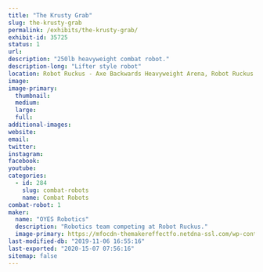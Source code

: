 ```yaml
---
title: "The Krusty Grab"
slug: the-krusty-grab
permalink: /exhibits/the-krusty-grab/
exhibit-id: 35725
status: 1
url: 
description: "250lb heavyweight combat robot."
description-long: "Lifter style robot"
location: Robot Ruckus - Axe Backwards Heavyweight Arena, Robot Ruckus - Small Arena
image: 
image-primary:
  thumbnail: 
  medium: 
  large: 
  full: 
additional-images:
website: 
email: 
twitter: 
instagram: 
facebook: 
youtube: 
categories:
  - id: 284
    slug: combat-robots
    name: Combat Robots
combat-robot: 1
maker:
  name: "OYES Robotics"
  description: "Robotics team competing at Robot Ruckus."
  image-primary: https://mfocdn-themakereffectfo.netdna-ssl.com/wp-content/uploads/2019/08/End-Game-Team-D2109-300x200.jpg
last-modified-db: "2019-11-06 16:55:16"
last-exported: "2020-15-07 07:56:16"
sitemap: false
---
```

